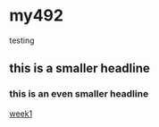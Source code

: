 # my492
testing

## this is a smaller headline
### this is an even smaller headline

[week1](Untitled.ipynb)
